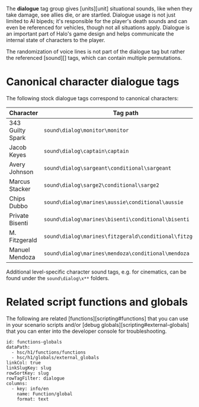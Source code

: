 The **dialogue** tag group gives [units][unit] situational sounds, like when they take damage, see allies die, or are startled. Dialogue usage is not just limited to AI bipeds; it's responsible for the player's death sounds and can even be referenced for vehicles, though not all situations apply. Dialogue is an important part of Halo's game design and helps communicate the internal state of characters to the player.

The randomization of voice lines is not part of the dialogue tag but rather the referenced [sound][] tags, which can contain multiple permutations.

# Canonical character dialogue tags
The following stock dialogue tags correspond to canonical characters:

<div class="no-clear">

| Character | Tag path
|-----------|----------
| 343 Guilty Spark | `sound\dialog\monitor\monitor`
| Jacob Keyes | `sound\dialog\captain\captain`
| Avery Johnson | `sound\dialog\sargeant\conditional\sargeant`
| Marcus Stacker | `sound\dialog\sarge2\conditional\sarge2`
| Chips Dubbo | `sound\dialog\marines\aussie\conditional\aussie`
| Private Bisenti | `sound\dialog\marines\bisenti\conditional\bisenti`
| M. Fitzgerald  | `sound\dialog\marines\fitzgerald\conditional\fitzgerald`
| Manuel Mendoza  | `sound\dialog\marines\mendoza\conditional\mendoza`

</div>

Additional level-specific character sound tags, e.g. for cinematics, can be found under the `sound\dialog\x**` folders.

# Related script functions and globals
The following are related [functions][scripting#functions] that you can use in your scenario scripts and/or [debug globals][scripting#external-globals] that you can enter into the developer console for troubleshooting.

```.table
id: functions-globals
dataPath:
  - hsc/h1/functions/functions
  - hsc/h1/globals/external_globals
linkCol: true
linkSlugKey: slug
rowSortKey: slug
rowTagFilter: dialogue
columns:
  - key: info/en
    name: Function/global
    format: text
```
